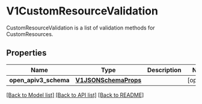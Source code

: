 # V1CustomResourceValidation

CustomResourceValidation is a list of validation methods for CustomResources.

## Properties
Name | Type | Description | Notes
------------ | ------------- | ------------- | -------------
**open_apiv3_schema** | [**V1JSONSchemaProps**](V1JSONSchemaProps.md) |  | [optional] 

[[Back to Model list]](../README.md#documentation-for-models) [[Back to API list]](../README.md#documentation-for-api-endpoints) [[Back to README]](../README.md)


